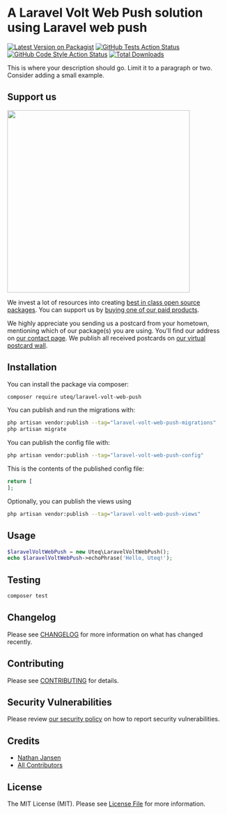 # A Laravel Volt Web Push solution using Laravel web push

[![Latest Version on Packagist](https://img.shields.io/packagist/v/uteq/laravel-volt-web-push.svg?style=flat-square)](https://packagist.org/packages/uteq/laravel-volt-web-push)
[![GitHub Tests Action Status](https://img.shields.io/github/actions/workflow/status/uteq/laravel-volt-web-push/run-tests.yml?branch=main&label=tests&style=flat-square)](https://github.com/uteq/laravel-volt-web-push/actions?query=workflow%3Arun-tests+branch%3Amain)
[![GitHub Code Style Action Status](https://img.shields.io/github/actions/workflow/status/uteq/laravel-volt-web-push/fix-php-code-style-issues.yml?branch=main&label=code%20style&style=flat-square)](https://github.com/uteq/laravel-volt-web-push/actions?query=workflow%3A"Fix+PHP+code+style+issues"+branch%3Amain)
[![Total Downloads](https://img.shields.io/packagist/dt/uteq/laravel-volt-web-push.svg?style=flat-square)](https://packagist.org/packages/uteq/laravel-volt-web-push)

This is where your description should go. Limit it to a paragraph or two. Consider adding a small example.

## Support us

[<img src="https://github-ads.s3.eu-central-1.amazonaws.com/laravel-volt-web-push.jpg?t=1" width="419px" />](https://spatie.be/github-ad-click/laravel-volt-web-push)

We invest a lot of resources into creating [best in class open source packages](https://spatie.be/open-source). You can support us by [buying one of our paid products](https://spatie.be/open-source/support-us).

We highly appreciate you sending us a postcard from your hometown, mentioning which of our package(s) you are using. You'll find our address on [our contact page](https://spatie.be/about-us). We publish all received postcards on [our virtual postcard wall](https://spatie.be/open-source/postcards).

## Installation

You can install the package via composer:

```bash
composer require uteq/laravel-volt-web-push
```

You can publish and run the migrations with:

```bash
php artisan vendor:publish --tag="laravel-volt-web-push-migrations"
php artisan migrate
```

You can publish the config file with:

```bash
php artisan vendor:publish --tag="laravel-volt-web-push-config"
```

This is the contents of the published config file:

```php
return [
];
```

Optionally, you can publish the views using

```bash
php artisan vendor:publish --tag="laravel-volt-web-push-views"
```

## Usage

```php
$laravelVoltWebPush = new Uteq\LaravelVoltWebPush();
echo $laravelVoltWebPush->echoPhrase('Hello, Uteq!');
```

## Testing

```bash
composer test
```

## Changelog

Please see [CHANGELOG](CHANGELOG.md) for more information on what has changed recently.

## Contributing

Please see [CONTRIBUTING](CONTRIBUTING.md) for details.

## Security Vulnerabilities

Please review [our security policy](../../security/policy) on how to report security vulnerabilities.

## Credits

- [Nathan Jansen](https://github.com/nathanjansen)
- [All Contributors](../../contributors)

## License

The MIT License (MIT). Please see [License File](LICENSE.md) for more information.
